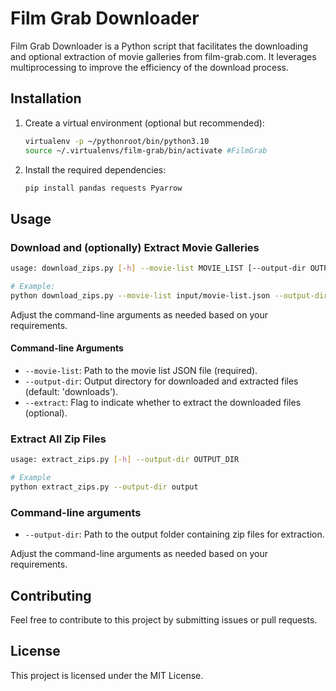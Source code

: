 # Film Grab Downloader

Film Grab Downloader is a Python script that facilitates the downloading and optional extraction of movie galleries from film-grab.com. It leverages multiprocessing to improve the efficiency of the download process.

## Installation

1. Create a virtual environment (optional but recommended):
    ```bash
    virtualenv -p ~/pythonroot/bin/python3.10
    source ~/.virtualenvs/film-grab/bin/activate #FilmGrab
    ```

2. Install the required dependencies:
    ```bash
    pip install pandas requests Pyarrow
    ```

## Usage

### Download and (optionally) Extract Movie Galleries

```bash
usage: download_zips.py [-h] --movie-list MOVIE_LIST [--output-dir OUTPUT_DIR] [--extract]

# Example:
python download_zips.py --movie-list input/movie-list.json --output-dir output --extract
```
Adjust the command-line arguments as needed based on your requirements.

#### Command-line Arguments
* `--movie-list`: Path to the movie list JSON file (required).
* `--output-dir`: Output directory for downloaded and extracted files (default: 'downloads').
* `--extract`: Flag to indicate whether to extract the downloaded files (optional).


### Extract All Zip Files
```bash
usage: extract_zips.py [-h] --output-dir OUTPUT_DIR

# Example
python extract_zips.py --output-dir output
```
### Command-line arguments

- `--output-dir`: Path to the output folder containing zip files for extraction.


Adjust the command-line arguments as needed based on your requirements.


## Contributing
Feel free to contribute to this project by submitting issues or pull requests.

## License
This project is licensed under the MIT License.

